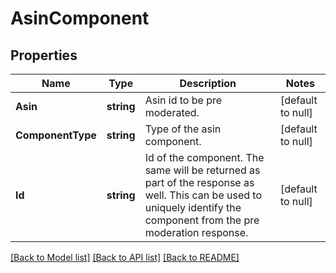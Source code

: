 # AsinComponent

## Properties
Name | Type | Description | Notes
------------ | ------------- | ------------- | -------------
**Asin** | **string** | Asin id to be pre moderated. | [default to null]
**ComponentType** | **string** | Type of the asin component. | [default to null]
**Id** | **string** | Id of the component. The same will be returned as part of the response as well. This can be used to uniquely identify the component from the pre moderation response. | [default to null]

[[Back to Model list]](../README.md#documentation-for-models) [[Back to API list]](../README.md#documentation-for-api-endpoints) [[Back to README]](../README.md)


